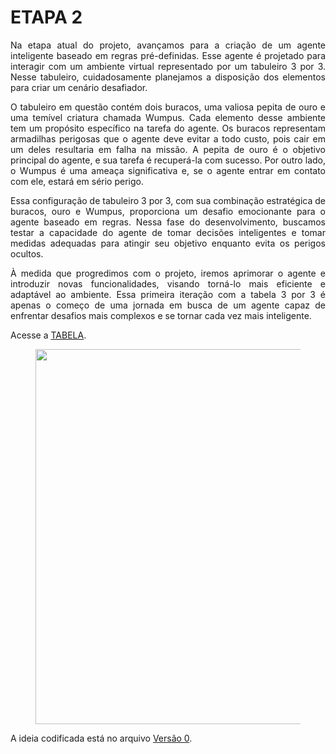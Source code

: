 # **ETAPA 2**

<p ALIGN = justify >Na etapa atual do projeto, avançamos para a criação de um agente inteligente baseado em regras pré-definidas. Esse agente é projetado para interagir com um ambiente virtual representado por um tabuleiro 3 por 3. Nesse tabuleiro, cuidadosamente planejamos a disposição dos elementos para criar um cenário desafiador.</p>

<p ALIGN = justify >O tabuleiro em questão contém dois buracos, uma valiosa pepita de ouro e uma temível criatura chamada Wumpus. Cada elemento desse ambiente tem um propósito específico na tarefa do agente. Os buracos representam armadilhas perigosas que o agente deve evitar a todo custo, pois cair em um deles resultaria em falha na missão. A pepita de ouro é o objetivo principal do agente, e sua tarefa é recuperá-la com sucesso. Por outro lado, o Wumpus é uma ameaça significativa e, se o agente entrar em contato com ele, estará em sério perigo.</p>

<p ALIGN = justify >Essa configuração de tabuleiro 3 por 3, com sua combinação estratégica de buracos, ouro e Wumpus, proporciona um desafio emocionante para o agente baseado em regras. Nessa fase do desenvolvimento, buscamos testar a capacidade do agente de tomar decisões inteligentes e tomar medidas adequadas para atingir seu objetivo enquanto evita os perigos ocultos.</p>

<p ALIGN = justify >À medida que progredimos com o projeto, iremos aprimorar o agente e introduzir novas funcionalidades, visando torná-lo mais eficiente e adaptável ao ambiente. Essa primeira iteração com a tabela 3 por 3 é apenas o começo de uma jornada em busca de um agente capaz de enfrentar desafios mais complexos e se tornar cada vez mais inteligente.</p>

Acesse a [TABELA](https://docs.google.com/spreadsheets/d/1P9ERyc96ZGstzZdIpT79o8C-XpIPPAhLF2d93hOksVY/edit?usp=sharing).

<figure>
<center>
<img src='https://drive.google.com/uc?export=view&id=1EoFJfMuvUNYNsFybpXBKaqlrBpadyyxQ' width="600"  />
</center>
</figure>

A ideia codificada está no arquivo [Versão 0](https://github.com/cotabr/Mundo-de-Wumpus/blob/main/Etapa%202/versao_0.py).
